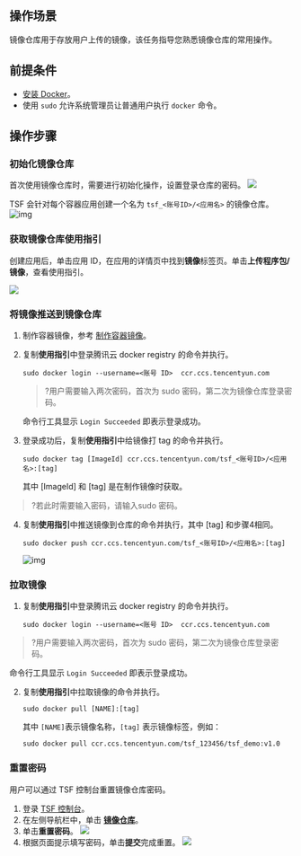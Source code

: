 ## 操作场景

镜像仓库用于存放用户上传的镜像，该任务指导您熟悉镜像仓库的常用操作。

## 前提条件

- [安装 Docker](https://www.docker.com/products/docker-desktop)。
- 使用 `sudo` 允许系统管理员让普通用户执行 `docker` 命令。

## 操作步骤

### 初始化镜像仓库

首次使用镜像仓库时，需要进行初始化操作，设置登录仓库的密码。
![](https://main.qcloudimg.com/raw/464e16a2db8c976784a226aa031b1c56.png)

TSF 会针对每个容器应用创建一个名为 `tsf_<账号ID>/<应用名>` 的镜像仓库。
![img](https://main.qcloudimg.com/raw/1ab7b30771aff18eda21dc14ea0f2ded.png)

### 获取镜像仓库使用指引

创建应用后，单击应用 ID，在应用的详情页中找到**镜像**标签页。单击**上传程序包/镜像**，查看使用指引。

![](https://main.qcloudimg.com/raw/4930f63fa36327efd49c03c8c2066df3.png)

### 将镜像推送到镜像仓库

1. 制作容器镜像，参考 [制作容器镜像](https://cloud.tencent.com/document/product/649/17007)。
2. 复制**使用指引**中登录腾讯云 docker registry 的命令并执行。
   ```
   sudo docker login --username=<账号 ID>  ccr.ccs.tencentyun.com
   ```
   >?用户需要输入两次密码，首次为 sudo 密码，第二次为镜像仓库登录密码。

   命令行工具显示 `Login Succeeded` 即表示登录成功。

3. 登录成功后，复制**使用指引**中给镜像打 tag 的命令并执行。
   ```
   sudo docker tag [ImageId] ccr.ccs.tencentyun.com/tsf_<账号ID>/<应用名>:[tag]
   ```

   其中 [ImageId] 和 [tag] 是在制作镜像时获取。

>?若此时需要输入密码，请输入sudo 密码。

4. 复制**使用指引**中推送镜像到仓库的命令并执行，其中 [tag] 和步骤4相同。
   ```
   sudo docker push ccr.ccs.tencentyun.com/tsf_<账号ID>/<应用名>:[tag] 
   ```
   ![img](https://main.qcloudimg.com/raw/88a80a3fcb7b6e37480cd85815b46a23.png)

### 拉取镜像

1. 复制**使用指引**中登录腾讯云 docker registry 的命令并执行。
   ```
   sudo docker login --username=<账号 ID>  ccr.ccs.tencentyun.com
   ```
>?用户需要输入两次密码，首次为 sudo 密码，第二次为镜像仓库登录密码。

   命令行工具显示 `Login Succeeded` 即表示登录成功。

2. 复制**使用指引**中拉取镜像的命令并执行。
   ```
   sudo docker pull [NAME]:[tag]
   ```
   其中 `[NAME]`表示镜像名称，`[tag]` 表示镜像标签，例如：
   ```
   sudo docker pull ccr.ccs.tencentyun.com/tsf_123456/tsf_demo:v1.0
   ```

### 重置密码

用户可以通过 TSF 控制台重置镜像仓库密码。

1. 登录 [TSF 控制台](https://console.cloud.tencent.com/tsf/index)。
2. 在左侧导航栏中，单击 [**镜像仓库**](https://console.cloud.tencent.com/tsf/image)。
3. 单击**重置密码**。
   ![](https://main.qcloudimg.com/raw/bbacc6d2511fef061a7b195e2c7bffbe.png)
4. 根据页面提示填写密码，单击**提交**完成重置。
   ![](https://main.qcloudimg.com/raw/9d2edf325649cfdf3386d84fb73cbb77.png)

